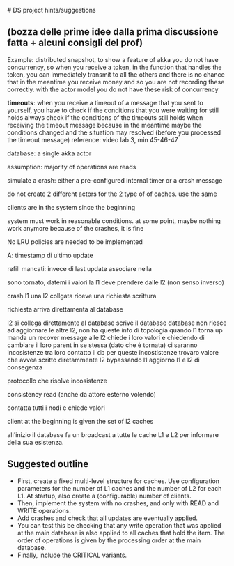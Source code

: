 # DS project hints/suggestions 

## (bozza delle prime idee dalla prima discussione fatta + alcuni consigli del prof)

Example: distributed snapshot, to show a feature of akka
you do not have concurrency, so when you receive a token, in the function that handles the token, you can immediately transmit to all the others and there is no chance that in the meantime you receive money and so you are not recording these correctly. with the actor model you do not have these risk of concurrency

**timeouts**:
when you receive a timeout of a message that you sent to yourself, you have to check if the conditions that you were waiting for still holds
always check if the conditions of the timeouts still holds when receiving the timeout message
because in the meantime maybe the conditions changed and the situation may resolved (before you processed the timeout message)
reference: video lab 3, min 45-46-47


database: a single akka actor

assumption: majority of operations are reads

simulate a crash: either a pre-configured internal timer or a crash message 

do not create 2 different actors for the 2 type of of caches. use the same

clients are in the system since the beginning

system must work in reasonable conditions. 
at some point, maybe nothing work anymore because of the crashes, it is fine

No LRU policies are needed to be implemented



A: timestamp di ultimo update


refill mancati:
invece di last update
associare nella 



sono tornato, datemi i valori
la l1 deve prendere dalle l2 (non senso inverso)


crash l1 
una l2 collgata riceve una richiesta scrittura

richiesta arriva direttamenta al database

l2 si collega direttamente al database 
scrive il database
database non riesce ad aggiornare le altre l2, non ha queste info di topologia
quando l1 torna up manda un recover message alle l2
chiede i loro valori
e chiedendo di cambiare il loro parent in se stessa (dato che è tornata)
ci saranno incosistenze tra loro
contatto il db per queste incostistenze
trovaro valore che avvea scritto diretammente l2 bypassando l1
aggiorno l1 e l2 di consegenza


protocollo che risolve incosistenze


consistency read
(anche da attore esterno volendo)

contatta tutti i nodi
e chiede valori


client at the beginning is given the set of l2 caches


all'inizio il database fa un broadcast a tutte le cache L1 e L2 per informare della sua esistenza.



## Suggested outline

+ First, create a fixed multi-level structure for caches.
Use configuration parameters for the number of L1 caches and the number of L2 for each L1. At startup, also create a (configurable) number of clients.
+ Then, implement the system with no crashes, and only with READ and WRITE operations.
+ Add crashes and check that all updates are eventually applied.
+ You can test this be checking that any write operation that was applied at the main database is also applied to all caches that hold the item. The order of operations is given by the processing order at the main database.
+ Finally, include the CRITICAL variants.

